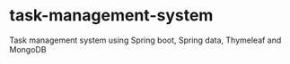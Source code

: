 # task-management-system
Task management system using Spring boot, Spring data, Thymeleaf and MongoDB
